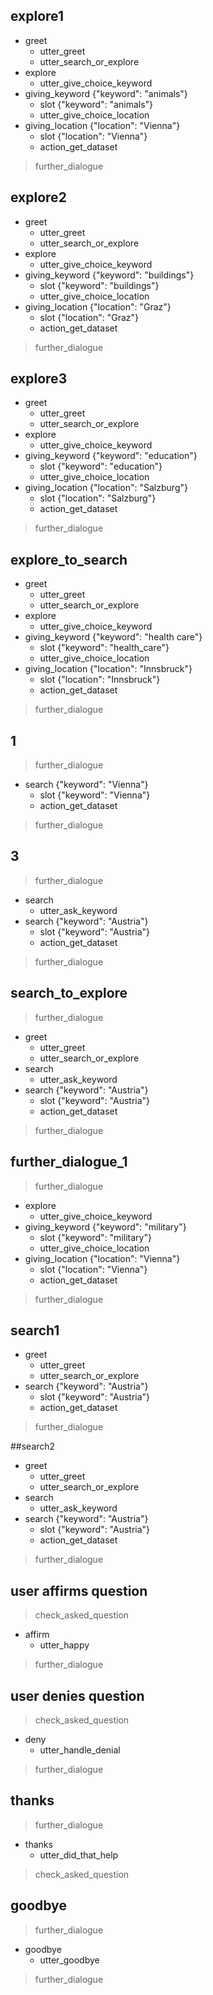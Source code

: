 
## explore1             
* greet
  - utter_greet
  - utter_search_or_explore
* explore               
  - utter_give_choice_keyword
* giving_keyword {"keyword": "animals"}
  - slot {"keyword": "animals"}
  - utter_give_choice_location
* giving_location {"location": "Vienna"}
  - slot {"location": "Vienna"}
  - action_get_dataset
> further_dialogue

## explore2
* greet
  - utter_greet
  - utter_search_or_explore           
* explore               
  - utter_give_choice_keyword
* giving_keyword {"keyword": "buildings"}
  - slot {"keyword": "buildings"}
  - utter_give_choice_location
* giving_location {"location": "Graz"}
  - slot {"location": "Graz"}
  - action_get_dataset
> further_dialogue



## explore3 
* greet         
  - utter_greet
  - utter_search_or_explore
* explore  
  - utter_give_choice_keyword
* giving_keyword {"keyword": "education"}
  - slot {"keyword": "education"}
  - utter_give_choice_location
* giving_location {"location": "Salzburg"}
  - slot {"location": "Salzburg"}
  - action_get_dataset
> further_dialogue


## explore_to_search
* greet          
  - utter_greet
  - utter_search_or_explore
* explore  
  - utter_give_choice_keyword
* giving_keyword {"keyword": "health care"}
  - slot {"keyword": "health_care"}
  - utter_give_choice_location
* giving_location {"location": "Innsbruck"}
  - slot {"location": "Innsbruck"}
  - action_get_dataset
> further_dialogue

## 1
> further_dialogue
* search {"keyword": "Vienna"}
  - slot {"keyword": "Vienna"}
  - action_get_dataset
> further_dialogue
  
## 3
> further_dialogue
* search
  - utter_ask_keyword
* search {"keyword": "Austria"}
  - slot {"keyword": "Austria"}
  - action_get_dataset
> further_dialogue

## search_to_explore 
> further_dialogue
* greet         
  - utter_greet
  - utter_search_or_explore
* search
   - utter_ask_keyword
* search {"keyword": "Austria"}
  - slot {"keyword": "Austria"}
  - action_get_dataset
> further_dialogue

## further_dialogue_1
> further_dialogue
* explore   
  - utter_give_choice_keyword
* giving_keyword {"keyword": "military"}
  - slot {"keyword": "military"}
  - utter_give_choice_location
* giving_location {"location": "Vienna"}
  - slot {"location": "Vienna"}
  - action_get_dataset
> further_dialogue


## search1
* greet
  - utter_greet
  - utter_search_or_explore
* search {"keyword": "Austria"}
  - slot {"keyword": "Austria"}
  - action_get_dataset
> further_dialogue


##search2
* greet
  - utter_greet
  - utter_search_or_explore
* search
  - utter_ask_keyword
* search {"keyword": "Austria"}
  - slot {"keyword": "Austria"}
  - action_get_dataset
> further_dialogue


## user affirms question
> check_asked_question
* affirm
  - utter_happy
> further_dialogue
  
## user denies question
> check_asked_question
* deny
  - utter_handle_denial
> further_dialogue

## thanks
> further_dialogue
* thanks
  - utter_did_that_help
> check_asked_question

## goodbye
> further_dialogue
* goodbye
  - utter_goodbye
> further_dialogue